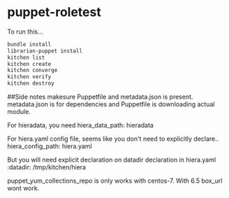 # puppet-roletest

To run this...

```bash
bundle install
librarian-puppet install
kitchen list
kitchen create
kitchen converge
kitchen verify
kitchen destroy
```

##Side notes
makesure Puppetfile and metadata.json is present.
metadata.json is for dependencies and Puppetfile is downloading actual module.

For hieradata, you need
hiera_data_path: hieradata

For hiera.yaml config file, seems like you don't need to explicitly declare..
hiera_config_path: hiera.yaml

But you will need explicit declaration on datadir declaration in hiera.yaml
:datadir: /tmp/kitchen/hiera

puppet_yum_collections_repo is only works with centos-7.
With 6.5 box_url wont work.
